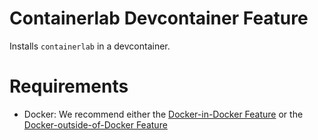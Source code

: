 # Containerlab Devcontainer Feature

Installs `containerlab` in a devcontainer.

# Requirements

* Docker: We recommend either the [Docker-in-Docker Feature](https://github.com/devcontainers/features/tree/main/src/docker-in-docker) or the [Docker-outside-of-Docker Feature](https://github.com/devcontainers/features/tree/main/src/docker-outside-of-docker)
